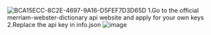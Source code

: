 ![BCA15ECC-8C2E-4697-9A16-D5FEF7D3D65D](https://github.com/Fuuuuuji/merriam-webster-dictionary/assets/165608722/85d76771-068d-46f4-98a1-27f6db0ae3ea)
1.Go to the official merriam-webster-dictionary api website and apply for your own keys
2.Replace the api key in info.json
![image](https://github.com/Fuuuuuji/merriam-webster-dictionary/assets/165608722/95a7aeb2-df60-4b72-870b-ac7aa775a041)
